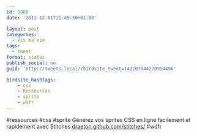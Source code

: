 ```yaml
---
id: 6800
date: '2011-12-01T11:46:30+01:00'

layout: post
categories:
  - Vis ma vie
tags:
  - tweet
format: status
publish_social: no
guid: 'http://tweets.local/?birdsite_tweet=142207944270954496'

birdsite_hashtags:
    - css
    - Ressources
    - sprite
    - wdfr
---
```


\#ressources #css #sprite Générez vos sprites CSS en ligne facilement et rapidement avec Stitches [draeton.github.com/stitches/](http://draeton.github.com/stitches/) #wdfr